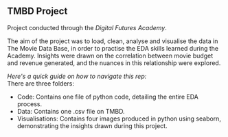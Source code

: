 ## TMBD Project
Project conducted through the _Digital Futures Academy_.

The aim of the project was to load, clean, analyse and visualise the data in The Movie Data Base, in order to practise the EDA skills learned during the Academy. Insights were drawn on the correlation between movie budget and revenue generated, and the nuances in this relationship were explored.

_Here's a quick guide on how to navigate this rep:_  
There are three folders:
* Code: Contains one file of python code, detailing the entire EDA process.
* Data: Contains one .csv file on TMBD.
* Visualisations: Contains four images produced in python using seaborn, demonstrating the insights drawn during this project.



